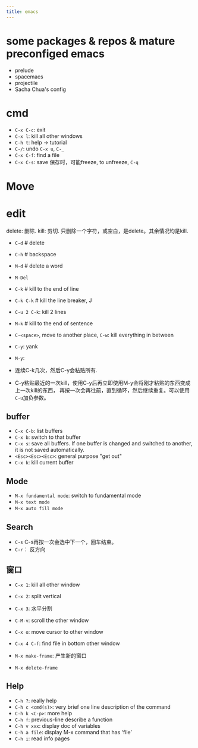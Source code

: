 ```yaml
---
title: emacs
---
```

# some packages & repos & mature preconfiged emacs
* prelude
* spacemacs
* projectile
* Sacha Chua's config


# cmd
* `C-x C-c`: exit
* `C-x l`: kill all other windows
* `C-h t`: help -> tutorial
* `C-/`: undo `C-x u`, `C-_`
* `C-x C-f`: find a file
* `C-x C-s`: save
保存时，可能freeze, to unfreeze, `C-q`

# Move


# edit
delete: 删除. kill: 剪切.
只删除一个字符，或空白，是delete。其余情况均是kill.

* `C-d` # delete
* `C-h` # backspace
* `M-d` # delete a word
* `M-Del`
* `C-k` # kill to the end of line
* `C-k C-k` # kill the line breaker, J
* `C-u 2 C-k`: kill 2 lines
* `M-k` # kill to the end of sentence
* `C-<space>`, move to another place, `C-w`: kill everything in between

* `C-y`: yank
* `M-y`:
* 连续C-k几次，然后C-y会粘贴所有.
* C-y粘贴最近的一次kill，使用C-y后再立即使用M-y会将刚才粘贴的东西变成上一次kill的东西，
再按一次会再往前，直到循环，然后继续重复。可以使用`C-u`加负参数。


## buffer

* `C-x C-b`: list buffers
* `C-x b`: switch to that buffer
* `C-x s`: save all buffers. If one buffer is changed and switched to another, it is not saved automatically.
* `<Esc><Esc><Esc>`: general purpose "get out"
* `C-x k`: kill current buffer

## Mode

* `M-x fundamental mode`: switch to fundamental mode
* `M-x text mode`
* `M-x auto fill mode`

## Search

* `C-s`
C-s再按一次会选中下一个，回车结束。
* `C-r`： 反方向

## 窗口

* `C-x 1`: kill all other window
* `C-x 2`: split vertical
* `C-x 3`: 水平分割
* `C-M-v`: scroll the other window
* `C-x o`: move cursor to other window
* `C-x 4 C-f`: find file in bottom other window

* `M-x make-frame`: 产生新的窗口
* `M-x delete-frame`

## Help

* `C-h ?`: really help
* `C-h c <cmd(s)>`: very brief one line description of the command
* `C-h k <C-p>`: more help
* `C-h f`: previous-line describe a function
* `C-h v xxx`: display doc of variables
* `C-h a file`: display M-x command that has ‘file’
* `C-h i`: read info pages
